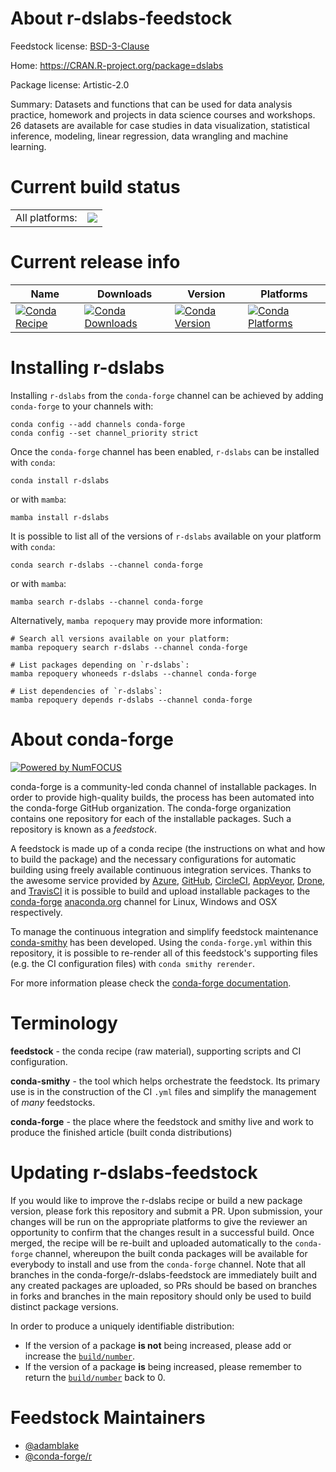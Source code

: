 About r-dslabs-feedstock
========================

Feedstock license: [BSD-3-Clause](https://github.com/conda-forge/r-dslabs-feedstock/blob/main/LICENSE.txt)

Home: https://CRAN.R-project.org/package=dslabs

Package license: Artistic-2.0

Summary: Datasets and functions that can be used for data analysis practice, homework and projects in data science courses and workshops. 26 datasets are available for case studies in data visualization, statistical inference, modeling, linear regression, data wrangling and machine learning.

Current build status
====================


<table><tr><td>All platforms:</td>
    <td>
      <a href="https://dev.azure.com/conda-forge/feedstock-builds/_build/latest?definitionId=22481&branchName=main">
        <img src="https://dev.azure.com/conda-forge/feedstock-builds/_apis/build/status/r-dslabs-feedstock?branchName=main">
      </a>
    </td>
  </tr>
</table>

Current release info
====================

| Name | Downloads | Version | Platforms |
| --- | --- | --- | --- |
| [![Conda Recipe](https://img.shields.io/badge/recipe-r--dslabs-green.svg)](https://anaconda.org/conda-forge/r-dslabs) | [![Conda Downloads](https://img.shields.io/conda/dn/conda-forge/r-dslabs.svg)](https://anaconda.org/conda-forge/r-dslabs) | [![Conda Version](https://img.shields.io/conda/vn/conda-forge/r-dslabs.svg)](https://anaconda.org/conda-forge/r-dslabs) | [![Conda Platforms](https://img.shields.io/conda/pn/conda-forge/r-dslabs.svg)](https://anaconda.org/conda-forge/r-dslabs) |

Installing r-dslabs
===================

Installing `r-dslabs` from the `conda-forge` channel can be achieved by adding `conda-forge` to your channels with:

```
conda config --add channels conda-forge
conda config --set channel_priority strict
```

Once the `conda-forge` channel has been enabled, `r-dslabs` can be installed with `conda`:

```
conda install r-dslabs
```

or with `mamba`:

```
mamba install r-dslabs
```

It is possible to list all of the versions of `r-dslabs` available on your platform with `conda`:

```
conda search r-dslabs --channel conda-forge
```

or with `mamba`:

```
mamba search r-dslabs --channel conda-forge
```

Alternatively, `mamba repoquery` may provide more information:

```
# Search all versions available on your platform:
mamba repoquery search r-dslabs --channel conda-forge

# List packages depending on `r-dslabs`:
mamba repoquery whoneeds r-dslabs --channel conda-forge

# List dependencies of `r-dslabs`:
mamba repoquery depends r-dslabs --channel conda-forge
```


About conda-forge
=================

[![Powered by
NumFOCUS](https://img.shields.io/badge/powered%20by-NumFOCUS-orange.svg?style=flat&colorA=E1523D&colorB=007D8A)](https://numfocus.org)

conda-forge is a community-led conda channel of installable packages.
In order to provide high-quality builds, the process has been automated into the
conda-forge GitHub organization. The conda-forge organization contains one repository
for each of the installable packages. Such a repository is known as a *feedstock*.

A feedstock is made up of a conda recipe (the instructions on what and how to build
the package) and the necessary configurations for automatic building using freely
available continuous integration services. Thanks to the awesome service provided by
[Azure](https://azure.microsoft.com/en-us/services/devops/), [GitHub](https://github.com/),
[CircleCI](https://circleci.com/), [AppVeyor](https://www.appveyor.com/),
[Drone](https://cloud.drone.io/welcome), and [TravisCI](https://travis-ci.com/)
it is possible to build and upload installable packages to the
[conda-forge](https://anaconda.org/conda-forge) [anaconda.org](https://anaconda.org/)
channel for Linux, Windows and OSX respectively.

To manage the continuous integration and simplify feedstock maintenance
[conda-smithy](https://github.com/conda-forge/conda-smithy) has been developed.
Using the ``conda-forge.yml`` within this repository, it is possible to re-render all of
this feedstock's supporting files (e.g. the CI configuration files) with ``conda smithy rerender``.

For more information please check the [conda-forge documentation](https://conda-forge.org/docs/).

Terminology
===========

**feedstock** - the conda recipe (raw material), supporting scripts and CI configuration.

**conda-smithy** - the tool which helps orchestrate the feedstock.
                   Its primary use is in the construction of the CI ``.yml`` files
                   and simplify the management of *many* feedstocks.

**conda-forge** - the place where the feedstock and smithy live and work to
                  produce the finished article (built conda distributions)


Updating r-dslabs-feedstock
===========================

If you would like to improve the r-dslabs recipe or build a new
package version, please fork this repository and submit a PR. Upon submission,
your changes will be run on the appropriate platforms to give the reviewer an
opportunity to confirm that the changes result in a successful build. Once
merged, the recipe will be re-built and uploaded automatically to the
`conda-forge` channel, whereupon the built conda packages will be available for
everybody to install and use from the `conda-forge` channel.
Note that all branches in the conda-forge/r-dslabs-feedstock are
immediately built and any created packages are uploaded, so PRs should be based
on branches in forks and branches in the main repository should only be used to
build distinct package versions.

In order to produce a uniquely identifiable distribution:
 * If the version of a package **is not** being increased, please add or increase
   the [``build/number``](https://docs.conda.io/projects/conda-build/en/latest/resources/define-metadata.html#build-number-and-string).
 * If the version of a package **is** being increased, please remember to return
   the [``build/number``](https://docs.conda.io/projects/conda-build/en/latest/resources/define-metadata.html#build-number-and-string)
   back to 0.

Feedstock Maintainers
=====================

* [@adamblake](https://github.com/adamblake/)
* [@conda-forge/r](https://github.com/conda-forge/r/)

